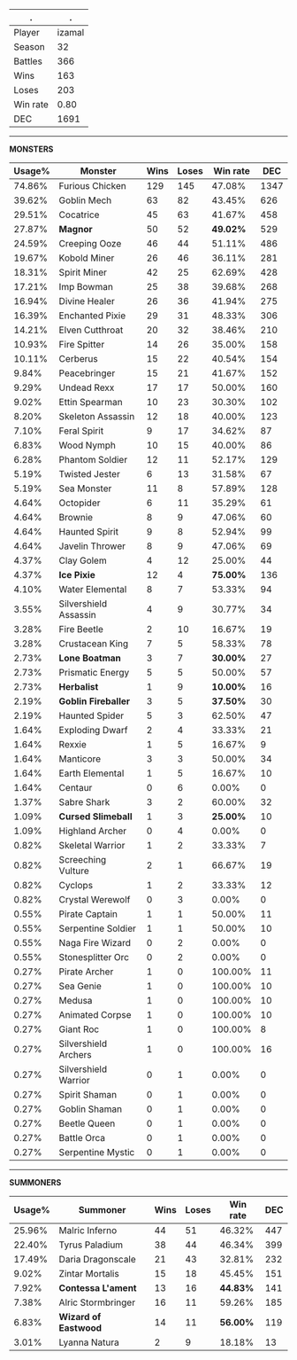 .|.
|-|-
Player|izamal
Season|32
Battles|366
Wins|163
Loses|203
Win rate|0.80
DEC|1691

---
**MONSTERS**

Usage%|Monster|Wins|Loses|Win rate|DEC|
-|-|-|-|-|-|
74.86%|Furious Chicken|129|145|47.08%|1347|
39.62%|Goblin Mech|63|82|43.45%|626|
29.51%|Cocatrice|45|63|41.67%|458|
27.87%|**Magnor**|50|52|**49.02%**|529|
24.59%|Creeping Ooze|46|44|51.11%|486|
19.67%|Kobold Miner|26|46|36.11%|281|
18.31%|Spirit Miner|42|25|62.69%|428|
17.21%|Imp Bowman|25|38|39.68%|268|
16.94%|Divine Healer|26|36|41.94%|275|
16.39%|Enchanted Pixie|29|31|48.33%|306|
14.21%|Elven Cutthroat|20|32|38.46%|210|
10.93%|Fire Spitter|14|26|35.00%|158|
10.11%|Cerberus|15|22|40.54%|154|
9.84%|Peacebringer|15|21|41.67%|152|
9.29%|Undead Rexx|17|17|50.00%|160|
9.02%|Ettin Spearman|10|23|30.30%|102|
8.20%|Skeleton Assassin|12|18|40.00%|123|
7.10%|Feral Spirit|9|17|34.62%|87|
6.83%|Wood Nymph|10|15|40.00%|86|
6.28%|Phantom Soldier|12|11|52.17%|129|
5.19%|Twisted Jester|6|13|31.58%|67|
5.19%|Sea Monster|11|8|57.89%|128|
4.64%|Octopider|6|11|35.29%|61|
4.64%|Brownie|8|9|47.06%|60|
4.64%|Haunted Spirit|9|8|52.94%|99|
4.64%|Javelin Thrower|8|9|47.06%|69|
4.37%|Clay Golem|4|12|25.00%|44|
4.37%|**Ice Pixie**|12|4|**75.00%**|136|
4.10%|Water Elemental|8|7|53.33%|94|
3.55%|Silvershield Assassin|4|9|30.77%|34|
3.28%|Fire Beetle|2|10|16.67%|19|
3.28%|Crustacean King|7|5|58.33%|78|
2.73%|**Lone Boatman**|3|7|**30.00%**|27|
2.73%|Prismatic Energy|5|5|50.00%|57|
2.73%|**Herbalist**|1|9|**10.00%**|16|
2.19%|**Goblin Fireballer**|3|5|**37.50%**|30|
2.19%|Haunted Spider|5|3|62.50%|47|
1.64%|Exploding Dwarf|2|4|33.33%|21|
1.64%|Rexxie|1|5|16.67%|9|
1.64%|Manticore|3|3|50.00%|34|
1.64%|Earth Elemental|1|5|16.67%|10|
1.64%|Centaur|0|6|0.00%|0|
1.37%|Sabre Shark|3|2|60.00%|32|
1.09%|**Cursed Slimeball**|1|3|**25.00%**|10|
1.09%|Highland Archer|0|4|0.00%|0|
0.82%|Skeletal Warrior|1|2|33.33%|7|
0.82%|Screeching Vulture|2|1|66.67%|19|
0.82%|Cyclops|1|2|33.33%|12|
0.82%|Crystal Werewolf|0|3|0.00%|0|
0.55%|Pirate Captain|1|1|50.00%|11|
0.55%|Serpentine Soldier|1|1|50.00%|10|
0.55%|Naga Fire Wizard|0|2|0.00%|0|
0.55%|Stonesplitter Orc|0|2|0.00%|0|
0.27%|Pirate Archer|1|0|100.00%|11|
0.27%|Sea Genie|1|0|100.00%|10|
0.27%|Medusa|1|0|100.00%|10|
0.27%|Animated Corpse|1|0|100.00%|10|
0.27%|Giant Roc|1|0|100.00%|8|
0.27%|Silvershield Archers|1|0|100.00%|16|
0.27%|Silvershield Warrior|0|1|0.00%|0|
0.27%|Spirit Shaman|0|1|0.00%|0|
0.27%|Goblin Shaman|0|1|0.00%|0|
0.27%|Beetle Queen|0|1|0.00%|0|
0.27%|Battle Orca|0|1|0.00%|0|
0.27%|Serpentine Mystic|0|1|0.00%|0|

---
**SUMMONERS**

Usage%|Summoner|Wins|Loses|Win rate|DEC|
-|-|-|-|-|-|
25.96%|Malric Inferno|44|51|46.32%|447|
22.40%|Tyrus Paladium|38|44|46.34%|399|
17.49%|Daria Dragonscale|21|43|32.81%|232|
9.02%|Zintar Mortalis|15|18|45.45%|151|
7.92%|**Contessa L'ament**|13|16|**44.83%**|141|
7.38%|Alric Stormbringer|16|11|59.26%|185|
6.83%|**Wizard of Eastwood**|14|11|**56.00%**|119|
3.01%|Lyanna Natura|2|9|18.18%|13|
